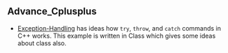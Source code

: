 ## Advance_Cplusplus
+ [Exception-Handling](Exception-Handling) has ideas how `try`, `throw`, and `catch` commands in C++ works. This example is written in Class which gives some ideas about class also.  
